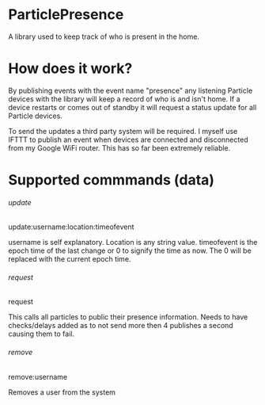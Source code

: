 # ParticlePresence

A library used to keep track of who is present in the home.

# How does it work?

By publishing events with the event name "presence" any listening Particle devices with the library will keep a record of who is and isn't home.  If a device restarts or comes out of standby it will request a status update for all Particle devices.

To send the updates a third party system will be required.  I myself use IFTTT to publish an event when devices are connected and disconnected from my Google WiFi router.  This has so far been extremely reliable.

# Supported commmands (data)

###### update

update:username:location:timeofevent

username is self explanatory.  Location is any string value.  timeofevent is the epoch time of the last change or 0 to signify the time as now.  The 0 will be replaced with the current epoch time.

###### request

request

This calls all particles to public their presence information.  Needs to have checks/delays added as to not send more then 4 publishes a second causing them to fail.

###### remove

remove:username

Removes a user from the system
